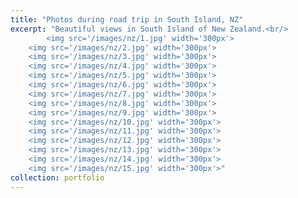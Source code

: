 ```yaml
---
title: "Photos during road trip in South Island, NZ"
excerpt: "Beautiful views in South Island of New Zealand.<br/>
        <img src='/images/nz/1.jpg' width='300px'>
	<img src='/images/nz/2.jpg' width='300px'>
	<img src='/images/nz/3.jpg' width='300px'>
 	<img src='/images/nz/4.jpg' width='300px'>
	<img src='/images/nz/5.jpg' width='300px'>
	<img src='/images/nz/6.jpg' width='300px'>
 	<img src='/images/nz/7.jpg' width='300px'>
	<img src='/images/nz/8.jpg' width='300px'>
	<img src='/images/nz/9.jpg' width='300px'>
	<img src='/images/nz/10.jpg' width='300px'>
 	<img src='/images/nz/11.jpg' width='300px'>
 	<img src='/images/nz/12.jpg' width='300px'>
	<img src='/images/nz/13.jpg' width='300px'>
	<img src='/images/nz/14.jpg' width='300px'>
	<img src='/images/nz/15.jpg' width='300px'>"
collection: portfolio
---
```

